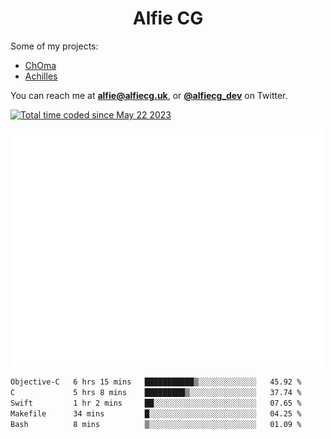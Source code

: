 <h1 align="center">Alfie CG</h1>

Some of my projects:
* [ChOma](https://github.com/opa334/ChOma)
* [Achilles](https://github.com/alfiecg24/Achilles)

You can reach me at **alfie@alfiecg.uk**, or **[@alfiecg_dev](https://twitter.com/alfiecg_dev)** on Twitter.

<a href="https://wakatime.com/@61592169-b9cf-4af8-b6fa-8ac7d4369b01"><img src="https://wakatime.com/badge/user/61592169-b9cf-4af8-b6fa-8ac7d4369b01.svg" alt="Total time coded since May 22 2023" /></a>


<img align="center" src="/github-metrics.svg" alt="Metrics" width="500">

 <!--[![GitHub Streak](https://streak-stats.demolab.com/?user=alfiecg24)](https://git.io/streak-stats)-->

<!--START_SECTION:waka-->

```txt
Objective-C   6 hrs 15 mins   ███████████▒░░░░░░░░░░░░░   45.92 %
C             5 hrs 8 mins    █████████▒░░░░░░░░░░░░░░░   37.74 %
Swift         1 hr 2 mins     ██░░░░░░░░░░░░░░░░░░░░░░░   07.65 %
Makefile      34 mins         █░░░░░░░░░░░░░░░░░░░░░░░░   04.25 %
Bash          8 mins          ▒░░░░░░░░░░░░░░░░░░░░░░░░   01.09 %
```

<!--END_SECTION:waka-->
